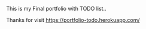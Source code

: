 This is my Final portfolio with TODO list..

Thanks for visit
https://portfolio-todo.herokuapp.com/
